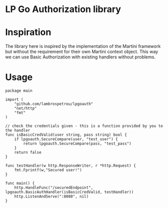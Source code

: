 LP Go Authorization library
===========================

# Inspiration
The library here is inspired by the implementation of the Martini framework but without the requirement for their own Martini context object. This way we can use Basic Authorization with existing handlers without problems.

# Usage

    package main

    import (
        "github.com/lambrospetrou/lpgoauth"
	    "net/http"
	    "fmt"
    )

    // check the credentials given - this is a function provided by you to the handler
    func isBasicCredValid(user string, pass string) bool {
        if lpgoauth.SecureCompare(user, "test_user") {
            return lpgoauth.SecureCompare(pass, "test_pass")
	    }
	    return false
    }

    func testHandler(w http.ResponseWriter, r *http.Request) {
        fmt.Fprintf(w,"Secured user!")
    }

    func main() {
        http.HandleFunc("/securedEndpoint", lpgoauth.BasicAuthHandler(isBasicCredValid, testHandler))
	    http.ListenAndServe(":8080", nil)
    }


